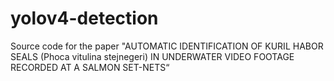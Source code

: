 # yolov4-detection
Source code for the paper "AUTOMATIC IDENTIFICATION OF KURIL HABOR SEALS (Phoca vitulina stejnegeri) IN UNDERWATER VIDEO FOOTAGE RECORDED AT A SALMON SET-NETS“
